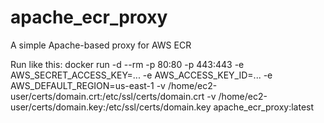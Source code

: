 # apache_ecr_proxy
A simple Apache-based proxy for AWS ECR

Run like this:
docker run -d --rm -p 80:80 -p 443:443 -e AWS_SECRET_ACCESS_KEY=... -e AWS_ACCESS_KEY_ID=... -e AWS_DEFAULT_REGION=us-east-1 -v /home/ec2-user/certs/domain.crt:/etc/ssl/certs/domain.crt -v /home/ec2-user/certs/domain.key:/etc/ssl/certs/domain.key apache_ecr_proxy:latest
